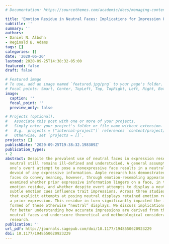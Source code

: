 ```yaml
---
# Documentation: https://sourcethemes.com/academic/docs/managing-content/

title: 'Emotion Residue in Neutral Faces: Implications for Impression Formation'
subtitle: ''
summary: ''
authors:
- Daniel N. Albohn
- Reginald B. Adams
tags: []
categories: []
date: '2020-06-26'
lastmod: 2020-09-25T14:38:32-05:00
featured: false
draft: false

# Featured image
# To use, add an image named `featured.jpg/png` to your page's folder.
# Focal points: Smart, Center, TopLeft, Top, TopRight, Left, Right, BottomLeft, Bottom, BottomRight.
image:
  caption: ''
  focal_point: ''
  preview_only: false

# Projects (optional).
#   Associate this post with one or more of your projects.
#   Simply enter your project's folder or file name without extension.
#   E.g. `projects = ["internal-project"]` references `content/project/deep-learning/index.md`.
#   Otherwise, set `projects = []`.
projects: []
publishDate: '2020-09-25T19:38:32.198309Z'
publication_types:
- 2
abstract: Despite the prevalent use of neutral faces in expression research, the term
  neutral still remains ill-defined and understudied. A general assumption is that
  one’s overt attempt to pose a nonexpressive face results in a neutral display, one
  devoid of any expressive information. Ample research has demonstrated that nonexpressive
  faces do convey meaning, however, through emotion-resembling appearance. Here, we
  examined whether prior expressive information lingers on a face, in the form of
  emotion residue, and whether despite overt attempts to display a neutral face, these
  subtle emotion cues influence trait impressions. Across three studies, we found
  that explicit attempts at posing neutral displays retained emotion residue from
  a prior expression. This residue in turn significantly impacted the impressions
  formed of these otherwise “neutral” displays. We discuss implications of this work
  for better understanding how accurate impressions are derived from the so-called
  neutral faces and underscore theoretical and methodological considerations for future
  research.
publication: ''
url_pdf: http://journals.sagepub.com/doi/10.1177/1948550620923229
doi: 10.1177/1948550620923229
---
```

